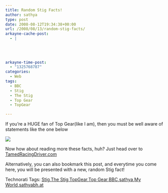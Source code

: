 ```yaml
---
title: Random Stig Facts!
author: sathya
type: post
date: 2008-08-12T19:34:38+00:00
url: /2008/08/13/random-stig-facts/
arkayne-cache-post:
  - |
    
    
    
    
arkayne-time-post:
  - "1325768787"
categories:
  - Web
tags:
  - BBC
  - Stig
  - The Stig
  - Top Gear
  - TopGear

---
```

If you’re a HUGE fan of Top Gear(like I am), then you must be well aware of statements like the one below 

[<img src="http://tamedracingdriver.com/stigfactsig.php" border="0" />][1]

Now how about reading more these facts, huh? Just head over to <a href="http://tamedracingdriver.com/stigfact.php" target="_blank">TamedRacingDriver.com</a>

Alternatively, you can also bookmark this post, and everytime you come here, you will be presented with a new, random Stig fact!

<div class="wlWriterSmartContent" id="scid:0767317B-992E-4b12-91E0-4F059A8CECA8:338c673c-467b-4256-93ce-efc9b9b56d3a" style="padding-right: 0px; display: inline; padding-left: 0px; float: none; padding-bottom: 0px; margin: 0px; padding-top: 0px">
  Technorati Tags: <a href="http://technorati.com/tags/Stig" rel="tag">Stig</a>,<a href="http://technorati.com/tags/The+Stig" rel="tag">The Stig</a>,<a href="http://technorati.com/tags/TopGear" rel="tag">TopGear</a>,<a href="http://technorati.com/tags/Top+Gear" rel="tag">Top Gear</a>,<a href="http://technorati.com/tags/BBC" rel="tag">BBC</a>,<a href="http://technorati.com/tags/sathya" rel="tag">sathya</a>,<a href="http://technorati.com/tags/My+World" rel="tag">My World</a>,<a href="http://technorati.com/tags/sathyabh.at" rel="tag">sathyabh.at</a>
</div>

 [1]: http://tamedracingdriver.com/stigfact.php
